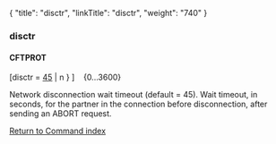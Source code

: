 {
    "title": "disctr",
    "linkTitle": "disctr",
    "weight": "740"
}<span id="disctr"></span>

### disctr

#### CFTPROT

\[disctr = <u>45</u> | n } \]    {0...3600}

Network disconnection wait timeout (default = 45). Wait
timeout, in seconds, for the partner in the connection before disconnection,
after sending an ABORT request.

[Return to Command index](../../)
